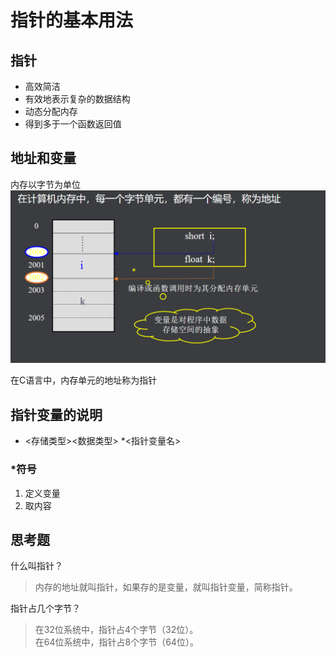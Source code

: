 # 指针的基本用法

## 指针  
- 高效简洁  
- 有效地表示复杂的数据结构  
- 动态分配内存  
- 得到多于一个函数返回值  


## 地址和变量  
内存以字节为单位  
![](./picture/1_1.png)  
  
  在C语言中，内存单元的地址称为指针  


## 指针变量的说明   
- <存储类型><数据类型> *<指针变量名>   


### \*符号
1. 定义变量
2. 取内容  

## 思考题
什么叫指针？
> 内存的地址就叫指针，如果存的是变量，就叫指针变量，简称指针。  

指针占几个字节？  
> 在32位系统中，指针占4个字节（32位）。  
> 在64位系统中，指针占8个字节（64位）。